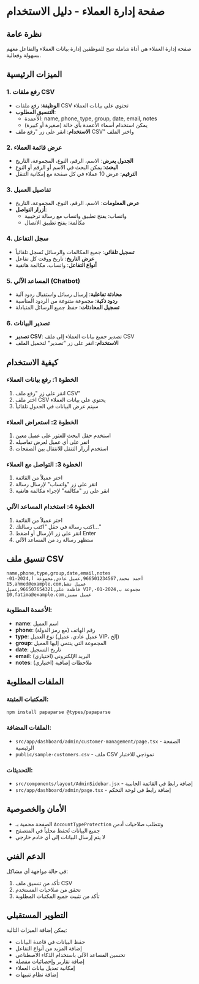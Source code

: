 # صفحة إدارة العملاء - دليل الاستخدام

## نظرة عامة
صفحة إدارة العملاء هي أداة شاملة تتيح للموظفين إدارة بيانات العملاء والتفاعل معهم بسهولة وفعالية.

## الميزات الرئيسية

### 1. رفع ملفات CSV
- **الوظيفة**: رفع ملفات CSV تحتوي على بيانات العملاء
- **التنسيق المطلوب**: 
  - الأعمدة: name, phone, type, group, date, email, notes
  - يمكن استخدام أسماء الأعمدة بأي حالة (صغيرة أو كبيرة)
- **الاستخدام**: انقر على زر "رفع ملف CSV" واختر الملف

### 2. عرض قائمة العملاء
- **الجدول يعرض**: الاسم، الرقم، النوع، المجموعة، التاريخ
- **البحث**: يمكن البحث في الاسم أو الرقم أو النوع
- **الترقيم**: عرض 10 عملاء في كل صفحة مع إمكانية التنقل

### 3. تفاصيل العميل
- **عرض المعلومات**: الاسم، الرقم، النوع، المجموعة، التاريخ
- **أزرار التواصل**: 
  - واتساب: يفتح تطبيق واتساب مع رسالة ترحيبية
  - مكالمة: يفتح تطبيق الاتصال

### 4. سجل التفاعل
- **تسجيل تلقائي**: جميع المكالمات والرسائل تُسجل تلقائياً
- **عرض التاريخ**: تاريخ ووقت كل تفاعل
- **أنواع التفاعل**: واتساب، مكالمة هاتفية

### 5. المساعد الآلي (Chatbot)
- **محادثة تفاعلية**: إرسال رسائل واستقبال ردود آلية
- **ردود ذكية**: مجموعة متنوعة من الردود المناسبة
- **تسجيل المحادثات**: حفظ جميع الرسائل المتبادلة

### 6. تصدير البيانات
- **تصدير CSV**: تصدير جميع بيانات العملاء إلى ملف CSV
- **الاستخدام**: انقر على زر "تصدير" لتحميل الملف

## كيفية الاستخدام

### الخطوة 1: رفع بيانات العملاء
1. انقر على زر "رفع ملف CSV"
2. اختر ملف CSV يحتوي على بيانات العملاء
3. سيتم عرض البيانات في الجدول تلقائياً

### الخطوة 2: استعراض العملاء
1. استخدم حقل البحث للعثور على عميل معين
2. انقر على أي عميل لعرض تفاصيله
3. استخدم أزرار التنقل للانتقال بين الصفحات

### الخطوة 3: التواصل مع العملاء
1. اختر عميلاً من القائمة
2. انقر على زر "واتساب" لإرسال رسالة
3. انقر على زر "مكالمة" لإجراء مكالمة هاتفية

### الخطوة 4: استخدام المساعد الآلي
1. اختر عميلاً من القائمة
2. اكتب رسالة في حقل "اكتب رسالتك..."
3. انقر على زر الإرسال أو اضغط Enter
4. ستظهر رسالة رد من المساعد الآلي

## تنسيق ملف CSV

```csv
name,phone,type,group,date,email,notes
أحمد محمد,966501234567,عميل عادي,مجموعة أ,2024-01-15,ahmed@example.com,عميل نشط
فاطمة علي,966507654321,عميل VIP,مجموعة ب,2024-01-10,fatima@example.com,عميل مميز
```

### الأعمدة المطلوبة:
- **name**: اسم العميل
- **phone**: رقم الهاتف (مع رمز الدولة)
- **type**: نوع العميل (عميل عادي، عميل VIP، إلخ)
- **group**: المجموعة التي ينتمي إليها العميل
- **date**: تاريخ التسجيل
- **email**: البريد الإلكتروني (اختياري)
- **notes**: ملاحظات إضافية (اختياري)

## الملفات المطلوبة

### المكتبات المثبتة:
```bash
npm install papaparse @types/papaparse
```

### الملفات المضافة:
- `src/app/dashboard/admin/customer-management/page.tsx` - الصفحة الرئيسية
- `public/sample-customers.csv` - ملف CSV نموذجي للاختبار

### التحديثات:
- `src/components/layout/AdminSidebar.jsx` - إضافة رابط في القائمة الجانبية
- `src/app/dashboard/admin/page.tsx` - إضافة رابط في لوحة التحكم

## الأمان والخصوصية

- الصفحة محمية بـ `AccountTypeProtection` وتتطلب صلاحيات أدمن
- جميع البيانات تُحفظ محلياً في المتصفح
- لا يتم إرسال البيانات إلى أي خادم خارجي

## الدعم الفني

في حالة مواجهة أي مشاكل:
1. تأكد من تنسيق ملف CSV
2. تحقق من صلاحيات المستخدم
3. تأكد من تثبيت جميع المكتبات المطلوبة

## التطوير المستقبلي

يمكن إضافة الميزات التالية:
- حفظ البيانات في قاعدة البيانات
- إضافة المزيد من أنواع التفاعل
- تحسين المساعد الآلي باستخدام الذكاء الاصطناعي
- إضافة تقارير وإحصائيات مفصلة
- إمكانية تعديل بيانات العملاء
- إضافة نظام تنبيهات
